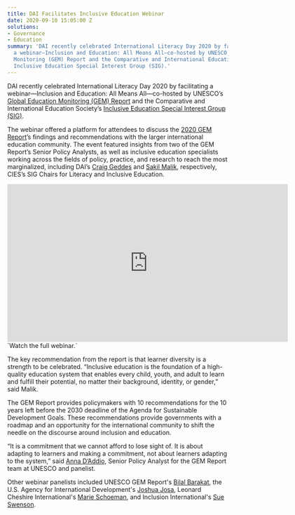 ```yaml
---
title: DAI Facilitates Inclusive Education Webinar
date: 2020-09-10 15:05:00 Z
solutions:
- Governance
- Education
summary: 'DAI recently celebrated International Literacy Day 2020 by facilitating
  a webinar—Inclusion and Education: All Means All—co-hosted by UNESCO’s Global Education
  Monitoring (GEM) Report and the Comparative and International Education Society’s
  Inclusive Education Special Interest Group (SIG).'
---
```


DAI recently celebrated International Literacy Day 2020 by facilitating a webinar—Inclusion and Education: All Means All—co-hosted by UNESCO’s [Global Education Monitoring (GEM) Report](https://en.unesco.org/gem-report/about) and the Comparative and International Education Society’s [Inclusive Education Special Interest Group (SIG)](https://www.cies.us/page/TopicSigs).

The webinar offered a platform for attendees to discuss the [2020 GEM Report](https://en.unesco.org/gem-report/report/2020/inclusion)’s findings and recommendations with the larger international education community. The event featured insights from two of the GEM Report’s Senior Policy Analysts, as well as inclusive education specialists working across the fields of policy, practice, and research to reach the most marginalized, including DAI’s [Craig Geddes](https://www.dai.com/who-we-are/our-team/craig-geddes) and [Sakil Malik](https://www.dai.com/who-we-are/our-team/sakil-malik), respectively, CIES’s SIG Chairs for Literacy and Inclusive Education.

<iframe src="https://player.vimeo.com/video/456334172" width="640" height="360" frameborder="0" allow="autoplay; fullscreen" allowfullscreen></iframe>`Watch the full webinar.`
 
The key recommendation from the report is that learner diversity is a strength to be celebrated. “Inclusive education is the foundation of a high-quality education system that enables every child, youth, and adult to learn and fulfill their potential, no matter their background, identity, or gender,” said Malik. 

The GEM Report provides policymakers with 10 recommendations for the 10 years left before the 2030 deadline of the Agenda for Sustainable Development Goals. These recommendations provide governments with a roadmap and an opportunity for the international community to shift the needle on the discourse around inclusion and education.
 
“It is a commitment that we cannot afford to lose sight of. It is about adapting to learners and making a commitment, not about learners adapting to the system,” said [Anna D’Addio](https://en.unesco.org/gem-report/anna-cristina-daddio), Senior Policy Analyst for the GEM Report team at UNESCO and panelist.

Other webinar panelists included UNESCO GEM Report's [Bilal Barakat](https://en.unesco.org/gem-report/bilal-barakat), the U.S. Agency for International Development's [Joshua Josa](https://www.linkedin.com/in/josh-josa-b857112a/), Leonard Cheshire International's [Marie Schoeman](https://www.linkedin.com/in/marie-schoeman-903ab144/), and Inclusion International's [Sue Swenson](https://inclusion-international.org/sue-swenson/).
